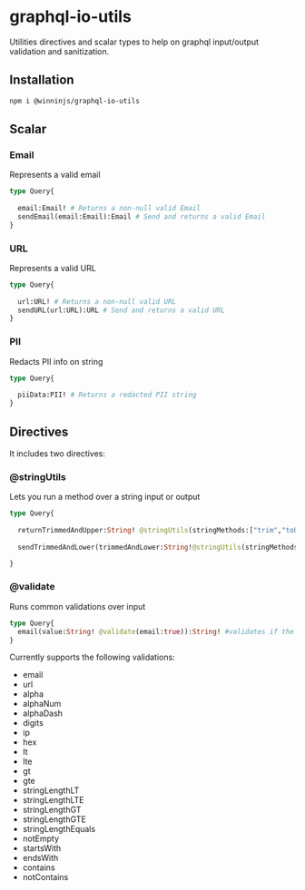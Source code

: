 # graphql-io-utils
 
Utilities directives and scalar types to help on graphql input/output validation and sanitization.

## Installation

```sh
npm i @winninjs/graphql-io-utils
```

## Scalar

### Email

Represents a valid email

```graphql
type Query{
  
  email:Email! # Returns a non-null valid Email
  sendEmail(email:Email):Email # Send and returns a valid Email
}
```

### URL 

Represents a valid URL

```graphql
type Query{
  
  url:URL! # Returns a non-null valid URL
  sendURL(url:URL):URL # Send and returns a valid URL
}
```

### PII 

Redacts PII info on string

```graphql
type Query{
  
  piiData:PII! # Returns a redacted PII string
}
```

## Directives

It includes two directives:

### @stringUtils

Lets you run a method over a string input or output

```graphql
type Query{
  
  returnTrimmedAndUpper:String! @stringUtils(stringMethods:["trim","toUpperCase"]) # runs trim and toUpperCase on returned String
  
  sendTrimmedAndLower(trimmedAndLower:String!@stringUtils(stringMethods:["trim","toLowerCase"])):String! # runs trim and toLowerCase on query argument

}
```
### @validate

Runs common validations over input

```graphql
type Query{
  email(value:String! @validate(email:true)):String! #validates if the value is an valid email
}
```

Currently supports the following validations:

- email
- url
- alpha
- alphaNum
- alphaDash
- digits
- ip
- hex
- lt
- lte
- gt
- gte
- stringLengthLT
- stringLengthLTE
- stringLengthGT
- stringLengthGTE
- stringLengthEquals
- notEmpty
- startsWith
- endsWith
- contains
- notContains
